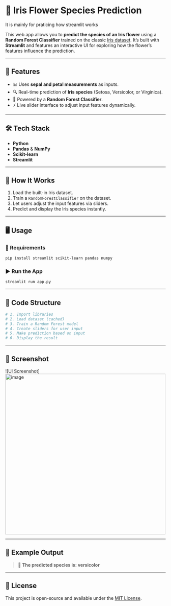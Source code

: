 # 🌸 Iris Flower Species Prediction

It is mainly for praticing how streamlit works


This web app allows you to **predict the species of an Iris flower** using a **Random Forest Classifier** trained on the classic [Iris dataset](https://scikit-learn.org/stable/auto_examples/datasets/plot_iris_dataset.html). It’s built with **Streamlit** and features an interactive UI for exploring how the flower’s features influence the prediction.

---

## 🚀 Features

- 📊 Uses **sepal and petal measurements** as inputs.
- 🔍 Real-time prediction of **Iris species** (Setosa, Versicolor, or Virginica).
- 🧠 Powered by a **Random Forest Classifier**.
- ⚡ Live slider interface to adjust input features dynamically.

---

## 🛠️ Tech Stack

- **Python**
- **Pandas** & **NumPy**
- **Scikit-learn**
- **Streamlit**

---

## 🧪 How It Works

1. Load the built-in Iris dataset.
2. Train a `RandomForestClassifier` on the dataset.
3. Let users adjust the input features via sliders.
4. Predict and display the Iris species instantly.

---

## 🖥️ Usage

### 🔧 Requirements

```bash
pip install streamlit scikit-learn pandas numpy
```

### ▶️ Run the App

```bash
streamlit run app.py
```

---

## 📂 Code Structure

```python
# 1. Import libraries
# 2. Load dataset (cached)
# 3. Train a Random Forest model
# 4. Create sliders for user input
# 5. Make prediction based on input
# 6. Display the result
```

---

## 📸 Screenshot

![UI Screenshot] <img width="503" alt="image" src="https://github.com/user-attachments/assets/b6a97dd2-5f55-443b-9d67-fb1e4104492d" />


---

## 🤖 Example Output

> 🌸 **The predicted species is: versicolor**


---

## 📜 License

This project is open-source and available under the [MIT License](LICENSE).
